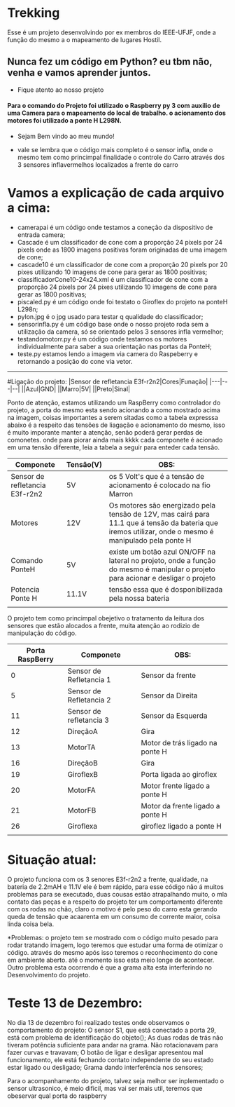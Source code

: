 # Trekking
Esse é um projeto desenvolvindo por ex membros do IEEE-UFJF, onde a função do mesmo a o mapeamento de lugares Hostil. 

## Nunca fez um código em Python? eu tbm não, venha e vamos aprender juntos. 

* Fique atento ao nosso projeto
#### Para o comando do Projeto foi utilizado o Raspberry py 3 com auxilio de uma Camera para o mapeamento do local de trabalho. o acionamento dos motores foi utilizado a ponte H L298N.  

* Sejam Bem vindo ao meu mundo!
 
 
 * vale se lembra que o código mais completo é o sensor infla, onde o mesmo tem como princimpal finalidade o controle do Carro através dos 3 sensores inflavermelhos localizados a frente do carro 

# Vamos a explicação de cada arquivo a cima:
* camerapai é um código onde testamos a coneção da dispositivo de entrada camera;
* Cascade é um classificador de cone com a proporção 24 pixels por 24 pixels onde as 1800 imagens positivas foram originadas de uma imagem de cone;
* cascade10 é um classificador de cone com a proporção 20 pixels por 20 pixes utilizando 10 imagens de cone para gerar as 1800 positivas;
* classificadorCone10-24x24.xml é um classificador de cone com a proporção 24 pixels por 24 pixes utilizando 10 imagens de cone para gerar as 1800 positivas;
* piscaled.py é um código onde foi testato o Giroflex do projeto na ponteH L298n;
* pylon.jpg é o jpg usado para testar q qualidade do classificador;
* sensorinfla.py é um código base onde o nosso projeto roda sem a utilização da camera, só se orientado pelos 3 sensores infla vermelhor;
* testandomotorr.py é um código onde testamos os motores individualmente para saber a sua orientação nas portas da PonteH;
* teste.py estamos lendo a imagem via camera do Raspeberry  e retornando a posição do cone via vetor. 



__________________________________________________________________________________________



#Ligação do projeto:
|Sensor de refletancia  E3f-r2n2|Cores|Funação|
|---|---|--|
||Azul|GND|
||Marro|5V|
||Preto|Sinal|

Ponto de atenção, estamos utilizando um RaspBerry como controlador do projeto, a porta do mesmo esta sendo acionando a  como mostrado acima na imagem, coisas importantes a serem sitadas como a tabela expresssa abaixo é a respeito das tensões de liagação e acionamento do mesmo, isso é muito imporante manter a atenção, senão poderá gerar perdas de comonetes. onde para piorar ainda mais kkkk cada componete é acionado em uma tensão diferente, leia a tabela a seguir para enteder cada tensão.

|Componete|Tensão(V)|OBS:|
|----|-----|---|
|Sensor de refletancia  E3f-r2n2|5V|os 5 Volt's que é a tensão de acionamento é colocado na fio Marron|
|Motores|12V|Os motores são energizado pela tensão de 12V, mas cairá para 11.1 que á tensão da bateria que iremos utilizar, onde o mesmo é manipulado pela ponte H|
|Comando PonteH|5V|existe um botão azul ON/OFF na lateral no projeto, onde a função do mesmo é manipular o projeto para acionar e desligar o projeto|
|Potencia Ponte H|11.1V|tensão essa que é dosponibilizada pela nossa bateria|
||||

O projeto tem como princimpal obejetivo o tratamento da leitura dos sensores que estão alocados a frente, muita atenção ao rodizio de manipulação do código.


|Porta RaspBerry|Componete|OBS:|
|-----|---|----|
|0|Sensor de Refletancia 1|Sensor da frente|
|5|Sensor de Refletancia 2|Sensor da Direita|
|11|Sensor de refletancia 3|Sensor da Esquerda|
|12|DireçãoA|Gira|
|13|MotorTA|Motor de trás ligado na ponte H|
|16|DireçãoB|Gira|
|19|GiroflexB|Porta ligada ao giroflex|
|20|MotorFA|Motor frente ligado a ponte H|
|21|MotorFB|Motor da frente ligado a ponte H|
|26|Giroflexa|giroflez ligado a ponte H |
||||


# Situação atual:


O projeto funciona com os 3 senores  E3f-r2n2 a frente, qualidade, na bateria de 2.2mAH e 11.1V ele é bem rápido, para esse código não á muitos problemas para se executado, duas cousas estão atrapalhando muito, o mla contato das peças e a respeito do projeto ter um comportamento diferente com os rodas no chão, claro o motivo é pelo peso do carro esta gerando queda de
tensão que acaarenta em um consumo de corrente maior, coisa linda coisa bela. 

*Problemas:
o projeto tem se mostrado com o código muito pesado para rodar tratando imagem, logo teremos que estudar uma forma de otimizar o código. através do mesmo após isso teremos o reconhecimento do cone em ambiente aberto. até o momento isso esta meio longe de acontecer. Outro problema esta ocorrendo é que a grama alta esta interferindo no Desenvolvimento do projeto.

# Teste 13 de Dezembro:
No dia 13 de dezembro foi realizado testes onde observamos o comportamento do projeto:
O sensor S1, que está conectado a porta 29, está com problema de identificação do objeto();
As duas rodas de trás não tiveram potência suficiente para andar na grama. Não rotacionavam para fazer curvas e travavam;
O botão de ligar e desligar apresentou mal funcionamento, ele está fechando contato independente do seu estado estar ligado ou desligado;
Grama dando interferência nos sensores;




Para o acompanhamento do projeto, talvez seja melhor ser inplementado o sensor ultrasonico, é meio dificil, mas vai ser mais util, teremos que obeservar qual porta do raspberry
